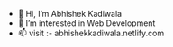 - 👋 Hi, I’m Abhishek Kadiwala
- 👀 I’m interested in Web Development
- 📫 visit :- abhishekkadiwala.netlify.com
         

<!---
AbhiKadiwala07/AbhiKadiwala07 is a ✨ special ✨ repository because its `README.md` (this file) appears on your GitHub profile.
You can click the Preview link to take a look at your changes.
--->
